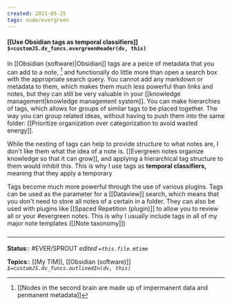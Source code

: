 ```yaml
---
created: 2021-05-25
tags: node/evergreen
---
```


#### [[Use Obsidian tags as temporal classifiers]] `$=customJS.dv_funcs.evergreenHeader(dv, this)`

In [[Obsidian (software)|Obsidian]] tags are a peice of metadata that you can add to a note, [^1] and functionally do little more than open a search box with the appropriate search query. You cannot add any markdown or metadata to them, which makes them much less powerful than links and notes, but they can still be very valuable in your [[knowledge management|knowledge management system]].  You can make hierarchies of tags, which allows for groups of similar tags to be placed together. The way you can group related ideas, without having to push them into the same folder: [[Prioritize organization over categorization to avoid wasted energy]]. 
[^1]: [[Nodes in the second brain are made up of impermanent data and permanent metadata]]

While the nesting of tags can help to provide structure to what notes are, I don't like them what the idea of a note is. [[Evergreen notes organize knowledge so that it can grow]], and applying a hierarchical tag structure to them would inhibit this. This is why I use tags as **temporal classifiers,** meaning that they apply a temporary 

Tags become much more powerful through the use of various plugins. Tags can be used as the parameter for a [[Dataview]] search, which means that you don't need to store all notes of a certain in a folder. They can also be used with plugins like [[Spaced Repetition (plugin)]] to allow you to review all or your \#evergreen notes. This is why I usually include tags in all of my major note templates ([[Note taxonomy]])

### <hr class="footnote"/>

**Status**:: #EVER/SPROUT 
*edited `=this.file.mtime`*

**Topics**:: [[My TIM]], [[Obsidian (software)]]
*`$=customJS.dv_funcs.outlinedIn(dv, this)`*

